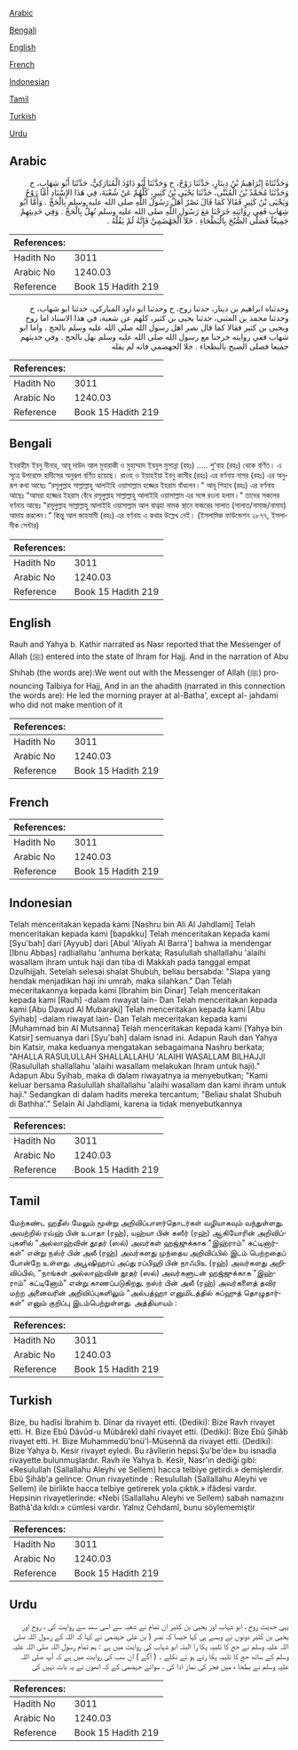 [Arabic](#arabic)

[Bengali](#bengali)

[English](#english)

[French](#french)

[Indonesian](#indonesian)

[Tamil](#tamil)

[Turkish](#turkish)

[Urdu](#urdu)

## Arabic


<div dir="rtl" lang="ar" style={{fontSize:'larger',backgroundColor:'#f8f9fa',padding:20}}>
وَحَدَّثَنَاهُ إِبْرَاهِيمُ بْنُ دِينَارٍ، حَدَّثَنَا رَوْحٌ، ح وَحَدَّثَنَا أَبُو دَاوُدَ الْمُبَارَكِيُّ، حَدَّثَنَا أَبُو شِهَابٍ، ح وَحَدَّثَنَا مُحَمَّدُ بْنُ الْمُثَنَّى، حَدَّثَنَا يَحْيَى بْنُ كَثِيرٍ، كُلُّهُمْ عَنْ شُعْبَةَ، فِي هَذَا الإِسْنَادِ أَمَّا رَوْحٌ وَيَحْيَى بْنُ كَثِيرٍ فَقَالاَ كَمَا قَالَ نَصْرٌ أَهَلَّ رَسُولُ اللَّهِ صلى الله عليه وسلم بِالْحَجِّ ‏.‏ وَأَمَّا أَبُو شِهَابٍ فَفِي رِوَايَتِهِ خَرَجْنَا مَعَ رَسُولِ اللَّهِ صلى الله عليه وسلم نُهِلُّ بِالْحَجِّ ‏.‏ وَفِي حَدِيثِهِمْ جَمِيعًا فَصَلَّى الصُّبْحَ بِالْبَطْحَاءِ ‏.‏ خَلاَ الْجَهْضَمِيَّ فَإِنَّهُ لَمْ يَقُلْهُ ‏.‏
</div>
<div style={{backgroundColor:'#f8f9fa',padding:20, marginBottom: 10}}><table> <thead> <tr> <th>References:</th> <th></th> </tr> </thead> <tbody><tr><td>Hadith No</td><td>3011</td></tr><tr><td>Arabic No</td><td>1240.03</td></tr><tr><td>Reference</td><td>Book 15 Hadith 219</td></tr></tbody></table></div>


<div dir="rtl" lang="ar" style={{fontSize:'larger',backgroundColor:'#f8f9fa',padding:20}}>
وحدثناه ابراهيم بن دينار، حدثنا روح، ح وحدثنا ابو داود المباركي، حدثنا ابو شهاب، ح وحدثنا محمد بن المثنى، حدثنا يحيى بن كثير، كلهم عن شعبة، في هذا الاسناد اما روح ويحيى بن كثير فقالا كما قال نصر اهل رسول الله صلى الله عليه وسلم بالحج . واما ابو شهاب ففي روايته خرجنا مع رسول الله صلى الله عليه وسلم نهل بالحج . وفي حديثهم جميعا فصلى الصبح بالبطحاء . خلا الجهضمي فانه لم يقله
</div>
<div style={{backgroundColor:'#f8f9fa',padding:20, marginBottom: 10}}><table> <thead> <tr> <th>References:</th> <th></th> </tr> </thead> <tbody><tr><td>Hadith No</td><td>3011</td></tr><tr><td>Arabic No</td><td>1240.03</td></tr><tr><td>Reference</td><td>Book 15 Hadith 219</td></tr></tbody></table></div>

## Bengali


<div dir="ltr" lang="bn" style={{fontSize:'larger',backgroundColor:'#f8f9fa',padding:20}}>
ইবরাহীম ইবনু দীনার, আবূ দাউদ আল মুবারাকী ও মুহাম্মাদ ইবনুল মুসান্না (রহঃ) ..... শু’বাহ (রহঃ) থেকে বর্ণিত। এ সূত্রে উপরোক্ত হাদীসের অনুরূপ বর্ণিত হয়েছে। রাওহ ও ইয়াহইয়া ইবনু কাসীর (রহঃ) এর বর্ণনায় নাসর (রহঃ) এর অনুরূপ কথা আছেঃ “রসূলুল্লাহ সাল্লাল্লাহু আলাইহি ওয়াসাল্লাম হজ্জের ইহরাম বাঁধলেন।" আবূ শিহাব (রহঃ) এর বর্ণনায় আছেঃ “আমরা হজ্জের ইহরাম বেঁধে রসূলুল্লাহ সাল্লাল্লাহু আলাইহি ওয়াসাল্লাম এর সঙ্গে রওনা হলাম।" তাদের সকলের বর্ণনায় আছেঃ "রসূলুল্লাহ সাল্লাল্লাহু আলাইহি ওয়াসাল্লাম আল বাত্বহা নামক স্থানে ফজরের সালাত (সালাত/নামাজ/নামায) আদায় করলেন।” কিন্তু আল জাহযামী (রহঃ) এর বর্ণনায় এ কথার উল্লেখ নেই। (ইসলামিক ফাউন্ডেশন ২৮৭৭, ইসলামীক সেন্টার)
</div>
<div style={{backgroundColor:'#f8f9fa',padding:20, marginBottom: 10}}><table> <thead> <tr> <th>References:</th> <th></th> </tr> </thead> <tbody><tr><td>Hadith No</td><td>3011</td></tr><tr><td>Arabic No</td><td>1240.03</td></tr><tr><td>Reference</td><td>Book 15 Hadith 219</td></tr></tbody></table></div>

## English


<div dir="ltr" lang="en" style={{fontSize:'larger',backgroundColor:'#f8f9fa',padding:20}}>
Rauh and Yahya b. Kathir narrated as Nasr reported that the Messenger of Allah (ﷺ) entered into the state of Ihram for Hajj. And in the narration of Abu Shihab (the words are):We went out with the Messenger of Allah (ﷺ) pronouncing Talbiya for Hajj, And in an the ahadith (narrated in this connection the words are): He led the morning prayer at al-Batha', except al- jahdami who did not make mention of it
</div>
<div style={{backgroundColor:'#f8f9fa',padding:20, marginBottom: 10}}><table> <thead> <tr> <th>References:</th> <th></th> </tr> </thead> <tbody><tr><td>Hadith No</td><td>3011</td></tr><tr><td>Arabic No</td><td>1240.03</td></tr><tr><td>Reference</td><td>Book 15 Hadith 219</td></tr></tbody></table></div>

## French


<div dir="ltr" lang="fr" style={{fontSize:'larger',backgroundColor:'#f8f9fa',padding:20}}>

</div>
<div style={{backgroundColor:'#f8f9fa',padding:20, marginBottom: 10}}><table> <thead> <tr> <th>References:</th> <th></th> </tr> </thead> <tbody><tr><td>Hadith No</td><td>3011</td></tr><tr><td>Arabic No</td><td>1240.03</td></tr><tr><td>Reference</td><td>Book 15 Hadith 219</td></tr></tbody></table></div>

## Indonesian


<div dir="ltr" lang="id" style={{fontSize:'larger',backgroundColor:'#f8f9fa',padding:20}}>
Telah menceritakan kepada kami [Nashru bin Ali Al Jahdlami] Telah menceritakan kepada kami [bapakku] Telah menceritakan kepada kami [Syu'bah] dari [Ayyub] dari [Abul 'Aliyah Al Barra'] bahwa ia mendengar [Ibnu Abbas] radliallahu 'anhuma berkata; Rasulullah shallallahu 'alaihi wasallam ihram untuk haji dan tiba di Makkah pada tanggal empat Dzulhijjah. Setelah selesai shalat Shubuh, beliau bersabda: "Siapa yang hendak menjadikan haji ini umrah, maka silahkan." Dan Telah meceritakannya kepada kami [Ibrahim bin Dinar] Telah menceritakan kepada kami [Rauh] -dalam riwayat lain- Dan Telah menceritakan kepada kami [Abu Dawud Al Mubaraki] Telah menceritakan kepada kami [Abu Syihab] -dalam riwayat lain- Dan Telah meceritakan kepada kami [Muhammad bin Al Mutsanna] Telah menceritakan kepada kami [Yahya bin Katsir] semuanya dari [Syu'bah] dalam isnad ini. Adapun Rauh dan Yahya bin Katsir, maka keduanya mengatakan sebagaimana Nashru berkata; "AHALLA RASULULLAH SHALLALLAHU 'ALAIHI WASALLAM BILHAJJI (Rasulullah shallallahu 'alaihi wasallam melakukan Ihram untuk haji)." Adapun Abu Syihab, maka di dalam riwayatnya ia menyebutkan; "Kami keluar bersama Rasulullah shallallahu 'alaihi wasallam dan kami ihram untuk haji." Sedangkan di dalam hadits mereka tercantum; "Beliau shalat Shubuh di Bathha'." Selain Al Jahdlami, karena ia tidak menyebutkannya
</div>
<div style={{backgroundColor:'#f8f9fa',padding:20, marginBottom: 10}}><table> <thead> <tr> <th>References:</th> <th></th> </tr> </thead> <tbody><tr><td>Hadith No</td><td>3011</td></tr><tr><td>Arabic No</td><td>1240.03</td></tr><tr><td>Reference</td><td>Book 15 Hadith 219</td></tr></tbody></table></div>

## Tamil


<div dir="ltr" lang="ta" style={{fontSize:'larger',backgroundColor:'#f8f9fa',padding:20}}>
மேற்கண்ட ஹதீஸ் மேலும் மூன்று அறிவிப்பாளர்தொடர்கள் வழியாகவும் வந்துள்ளது. அவற்றில் ரவ்ஹ் பின் உபாதா (ரஹ்), யஹ்யா பின் கஸீர் (ரஹ்) ஆகியோரின் அறிவிப்புகளில் "அல்லாஹ்வின் தூதர் (ஸல்) அவர்கள் ஹஜ்ஜுக்காக "இஹ்ராம்" கட்டினார்கள்" என்று நஸ்ர் பின் அலீ (ரஹ்) அவர்களது முந்தைய அறிவிப்பில் இடம் பெற்றதைப் போன்றே உள்ளது. அபூஷிஹாப் அப்து ரப்பிஹி பின் நாஃபிஉ (ரஹ்) அவர்களது அறிவிப்பில், "நாங்கள் அல்லாஹ்வின் தூதர் (ஸல்) அவர்களுடன் ஹஜ்ஜுக்காக "இஹ்ராம்" கட்டினோம்" என்று காணப்படுகிறது. நஸ்ர் பின் அலீ (ரஹ்) அவர்களைத் தவிர மற்ற அனைவரின் அறிவிப்புகளிலும் "அல்பத்ஹா எனுமிடத்தில் சுப்ஹுத் தொழுதார்கள்" எனும் குறிப்பு இடம்பெற்றுள்ளது. அத்தியாயம் :
</div>
<div style={{backgroundColor:'#f8f9fa',padding:20, marginBottom: 10}}><table> <thead> <tr> <th>References:</th> <th></th> </tr> </thead> <tbody><tr><td>Hadith No</td><td>3011</td></tr><tr><td>Arabic No</td><td>1240.03</td></tr><tr><td>Reference</td><td>Book 15 Hadith 219</td></tr></tbody></table></div>

## Turkish


<div dir="ltr" lang="tr" style={{fontSize:'larger',backgroundColor:'#f8f9fa',padding:20}}>
Bize, bu hadîsi İbrahim b. Dînar da rivayet etti. (Dediki): Bize Ravh rivayet etti. H. Bize Ebû Dâvûd-u Mübârekî dahî rivayet etti. (Dediki): Bize Ebû Şihâb rivayet etti. H. Bize Muhammedü'bnü'l-Müsennâ da rivayet etti. (Dediki): Bize Yahya b. Kesir rivayet eyledi. Bu râvîlerin hepsi Şu'be'de» bu isnadla rivayette bulunmuşlardır. Ravh ile Yahya b. Kesîr, Nasr'ın dediği gibi: «Resulullah (Sallallahu Aleyhi ve Sellem) hacca telbiye getirdi.» demişlerdir. Ebû Şihâb'a gelince: Onun rivayetinde : Resulullah (Sallallahu Aleyhi ve Sellem) ile birlikte hacca telbiye getirerek yola çıktık.» ifâdesi vardır. Hepsinin rivayetlerinde: «Nebi (Sallallahu Aleyhi ve Sellem) sabah namazını Bathâ'da kıldı.» cümlesi vardır. Yalnız Cehdamî, bunu söylememiştir
</div>
<div style={{backgroundColor:'#f8f9fa',padding:20, marginBottom: 10}}><table> <thead> <tr> <th>References:</th> <th></th> </tr> </thead> <tbody><tr><td>Hadith No</td><td>3011</td></tr><tr><td>Arabic No</td><td>1240.03</td></tr><tr><td>Reference</td><td>Book 15 Hadith 219</td></tr></tbody></table></div>

## Urdu


<div dir="rtl" lang="ur" style={{fontSize:'larger',backgroundColor:'#f8f9fa',padding:20}}>
یہی حدیث روح ، ابو شہاب اور یحییٰ بن کثیر ان تمام نے شعبہ سے اسی سند سے روایت کی ، روح اور یحییٰ بن کثیر دونوں نے ویسے ہی کہا جیسا کہ نصر ( بن علی جہضمی نے کہا کہ اللہ کے رسول اللہ صلی اللہ علیہ وسلم نے حج کا تلبیہ پکا را البتہ ابو شہاب کی روایت میں ہے : ہم تمام رسول اللہ صلی اللہ علیہ وسلم کے ساتھ حج کا تلبیہ پکا رتے ہو ئے نکلے ۔ ( آگے ) ان سب کی روایت میں ہے کہ آپ صلی اللہ علیہ وسلم نے بطحا ء میں فجر کی نماز ادا کی ، سوائے جہضمی کے کہ انھوں نے یہ بات نہیں کی
</div>
<div style={{backgroundColor:'#f8f9fa',padding:20, marginBottom: 10}}><table> <thead> <tr> <th>References:</th> <th></th> </tr> </thead> <tbody><tr><td>Hadith No</td><td>3011</td></tr><tr><td>Arabic No</td><td>1240.03</td></tr><tr><td>Reference</td><td>Book 15 Hadith 219</td></tr></tbody></table></div>